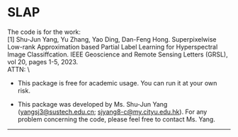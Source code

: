 # SLAP
The code is for the work:\
[1] Shu-Jun Yang, Yu Zhang, Yao Ding, Dan-Feng Hong. Superpixelwise Low-rank Approximation based Partial Label Learning for Hyperspectral Image Classiffcation. IEEE Geoscience and Remote Sensing Letters (GRSL), vol
20, pages 1-5, 2023.\
ATTN:  \
- This package is free for academic usage. You can run it at your own risk\.  
  
- This package was developed by Ms. Shu-Jun Yang (yangsj3@sustech.edu.cn; sjyang8-c@my.cityu.edu.hk). For any problem concerning the code, please feel free to contact Ms. Yang\.  

------------------------------------------------------------------------------------------
